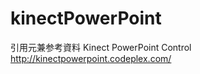 kinectPowerPoint
================
引用元兼参考資料
Kinect PowerPoint Control
   http://kinectpowerpoint.codeplex.com/
